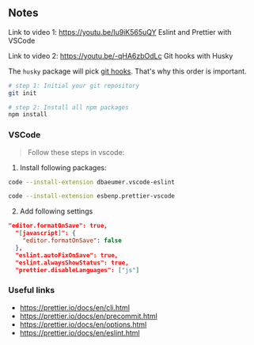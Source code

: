 ## Notes

Link to video 1: https://youtu.be/Iu9iK565uQY Eslint and Prettier with VSCode

Link to video 2: https://youtu.be/-qHA6zbOdLc Git hooks with Husky

The `husky` package will pick [git hooks](https://git-scm.com/docs/githooks). That's why this order is important.

```bash
# step 1: Initial your git repository
git init

# step 2: Install all npm packages
npm install
```

### VSCode

> Follow these steps in vscode:

1. Install following packages:

```bash
code --install-extension dbaeumer.vscode-eslint

code --install-extension esbenp.prettier-vscode
```

2. Add following settings

```JSON
"editor.formatOnSave": true,
  "[javascript]": {
    "editor.formatOnSave": false
  },
  "eslint.autoFixOnSave": true,
  "eslint.alwaysShowStatus": true,
  "prettier.disableLanguages": ["js"]
```

### Useful links

- https://prettier.io/docs/en/cli.html
- https://prettier.io/docs/en/precommit.html
- https://prettier.io/docs/en/options.html
- https://prettier.io/docs/en/eslint.html
